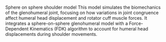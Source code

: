 Sphere on sphere shoulder model
This model simulates the biomechanics of the glenohumeral joint, focusing on how variations in joint congruence affect humeral head displacement and rotator cuff muscle forces. It integrates a sphere-on-sphere glenohumeral model with a Force-Dependent Kinematics (FDK) algorithm to account for humeral head displacements during shoulder movements.
